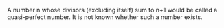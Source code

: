A number n whose divisors (excluding itself) sum to n+1 would be called
a quasi-perfect number. It is not known whether such a number exists.
